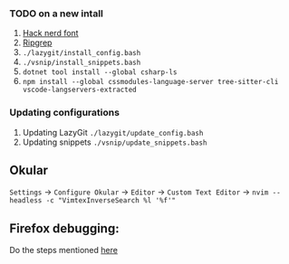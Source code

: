 ### TODO on a new intall
1. [Hack nerd font](https://www.nerdfonts.com/font-downloads)
1. [Ripgrep](https://github.com/BurntSushi/ripgrep#installation)
1. `./lazygit/install_config.bash`
1. `./vsnip/install_snippets.bash`
1. `dotnet tool install --global csharp-ls`
1. `npm install --global cssmodules-language-server tree-sitter-cli vscode-langservers-extracted`

### Updating configurations
1. Updating LazyGit `./lazygit/update_config.bash`
1. Updating snippets `./vsnip/update_snippets.bash`

## Okular
`Settings` -> `Configure Okular` -> `Editor` -> `Custom Text Editor` -> `nvim --headless -c "VimtexInverseSearch %l '%f'"`

## Firefox debugging:
Do the steps mentioned [here](https://github.com/mfussenegger/nvim-dap/wiki/Debug-Adapter-installation#javascript-firefox)

